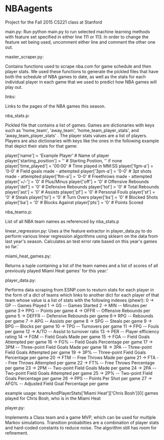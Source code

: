 # NBAagents
Project for the Fall 2015 CS221 class at Stanford

main.py:
Run python main.py to run selected machine learning methods with feature set specified in either line 111 or 113. In order to change the feature set being used, uncomment either line and comment the other one out.

master_scraper.py:

Contains functions used to scrape nba.com for game schedule and then player stats.
We used these functions to generate the pickled files that have both the schedule
of NBA games to date, as well as the stats for each individual player in each game
that we used to predict how NBA games will play out.

links:

Links to the pages of the NBA games this season.

nba_stats.p:

Pickled file that contains a list of games. Games are dictionaries with keys such
as 'home_team', 'away_team', 'home_team_player_stats', and 'away_team_player_stats'
. The player stats values are a list of players. Players are also dictionaries with
keys like the ones in the following example that depict their stats for that game:

player['name'] = 'Example Player'	# Name of player
player['starting_position'] = ''	# Starting Postion, '' if none
player['time_played'] = '00:00'		# Time played in MM:SS
player['fgm-a'] = '0-0'				# Field goals made - attempted
player['3pm-a'] = '0-0'				# 3pt shots made - attempted
player['ftm-a'] = '0-0'				# Freethrows made - attempted
player['+/-'] = '0'					# Plus/Minus
player['off'] = '0'					# Offensive Rebounds
player['def'] = '0'					# Defensive Rebounds
player['tot'] = '0'					# Total Rebounds
player['ast'] = '0'					# Assists
player['pf'] = '0'					# Personal Fouls
player['st'] = '0'					# Steals
player['to'] = '0'					# Turn Overs
player['bs'] = '0'					# Blocked Shots
player['ba'] = '0'					# Blocks Against
player['pts'] = '0'					# Points Scored

nba_teams.p:

List of all NBA team names as referenced by nba_stats.p

linear_regression.py: Uses a the feature extractor in player_data.py to do perform various linear regression algorithms using sklearn on the data from last year's season. Calculates an test error rate based on this year's games so far.'

miami_heat_games.py:

Returns a tuple containing a list of the team names and a list of scores
of all previously played Miami Heat games' for this year.'

player_data.py:

Performs data scraping from ESNP.com to reuturn stats for each player in the form of a dict of teams which links to another dict for each player of that team whose value is a list of stats with the following indexes (phew!):
0 -> GP -- Games Played
1 -> GS -- Games Started
2 -> MIN -- Minutes per game
3-> PPG -- Points per game
4 -> OFFR -- Offensive Rebounds per game
5 -> DEFFR -- Defensive Rebounds per game
6-> RPG -- Rebounds per game
7 -> APG -- Assists per game
8 -> SPG -- Steals per game
9 -> BPG --  Blocks per game
10 -> TPG -- Turnovers per game
11 -> FPG -- Fouls per game
12 -> A/TO -- Assist to turnover ratio
13 -> PER -- Player efficiency rating
14 -> FGM --  Field Goals Made per game
15 -> FGA -- Field Goals Attempted per game
16 -> FG% --  Field Goals Percentage per game
17 -> 3PM -- Three-point Field Goals Made per game
18 -> 3PA -- Three-point Field Goals Attempted per game
19 -> 3P% -- Three-point Field Goals Percentage per game
20 -> FTM --  Free Throws Made per game
21 -> FTA --  Free Throws Attempted per game
22 -> FT% -- Free Throws Percentage per game
23 -> 2PM --  Two-point Field Goals Made per game
24 -> 2PA -- Two-point Field Goals Attempted per game
25 -> 2P% -- Two-point Field Goals Percentage per game
26 -> PPS -- Points Per Shot per game
27 -> AFG% -- Adjusted Field Goal Percentage per game

example usage:
teamsAndPlayerStats['Miami Heat']['Chris Bosh'][0]
games played for Chris Bosh, who is in the Miami Heat

player.py:

Implements a Class team and a game MVP, which can be used for multiple Markov simulations. Transition probabilties are a combination of player stats and hard-coded constants to reduce noise. The algorithm still has room for refinement.

